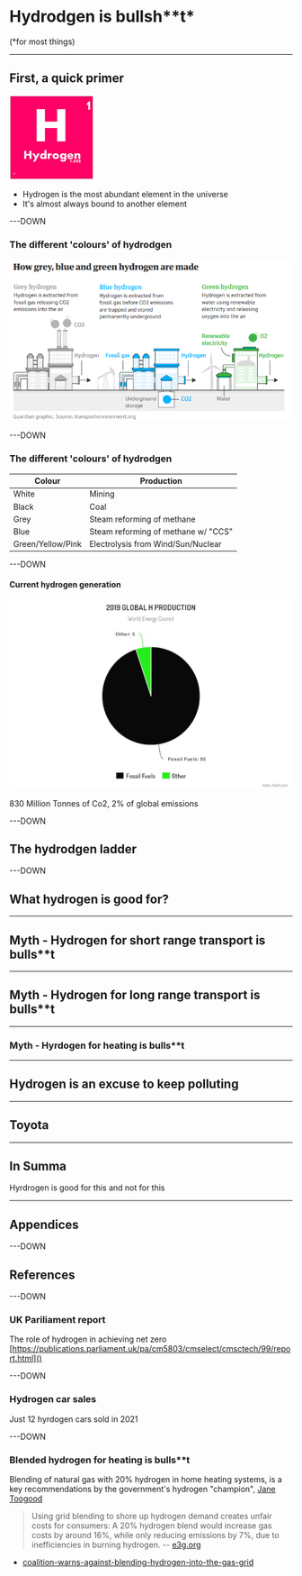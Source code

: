 # Hydrodgen is bullsh\*\*t\*

(\*for most things)

---

## First, a quick primer

![](img/hydrogen-symbol.jpg)

- Hydrogen is the most abundant element in the universe
- It's almost always bound to another element

---DOWN

### The different 'colours' of hydrodgen

![](img/hydrogen-colours.png)

---DOWN

### The different 'colours' of hydrodgen

| Colour            | Production                          |
| ----------------- | ----------------------------------- |
| White             | Mining                              |
| Black             | Coal                                |
| Grey              | Steam reforming of methane          |
| Blue              | Steam reforming of methane w/ "CCS" |
| Green/Yellow/Pink | Electrolysis from Wind/Sun/Nuclear  |

---DOWN

#### Current hydrogen generation

![](img/hydrogen-chart.jpg)

830 Million Tonnes of Co2, 2% of global emissions

---DOWN

## The hydrodgen ladder

---DOWN

## What hydrogen is good for?

---

## Myth - Hydrogen for short range transport is bulls\*\*t

---

## Myth - Hydrogen for long range transport is bulls\*\*t

---

### Myth - Hyrdogen for heating is bulls\*\*t

---

## Hydrogen is an excuse to keep polluting

---

## Toyota

---

## In Summa

Hyrdrogen is good for this and not for this

---

## Appendices

---DOWN

## References

---DOWN

### UK Pariliament report

The role of hydrogen in achieving net zero [https://publications.parliament.uk/pa/cm5803/cmselect/cmsctech/99/report.html]()

---DOWN

### Hydrogen car sales

Just 12 hyrdogen cars sold in 2021

---DOWN

### Blended hydrogen for heating is bulls\*\*t

Blending of natural gas with 20% hydrogen in home heating systems, is a key recommendations by the government's hydrogen "champion", [Jane Toogood](https://www.gov.uk/government/news/hydrogen-champion-appointed-as-government-accelerates-uk-hydrogen-investment)

> Using grid blending to shore up hydrogen demand creates unfair costs for consumers: A 20% hydrogen blend would increase gas costs by around 16%, while only reducing emissions by 7%, due to inefficiencies in burning hydrogen. -- [e3g.org]()

- [coalition-warns-against-blending-hydrogen-into-the-gas-grid](https://www.e3g.org/news/coalition-warns-against-blending-hydrogen-into-the-gas-grid/)
